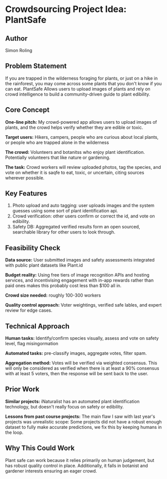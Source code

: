 # Crowdsourcing Project Idea: PlantSafe

## Author
Simon Roling

## Problem Statement
If you are trapped in the wilderness foraging for plants, or just on a hike in the rainforest, you may come across some plants that you don't know if you can eat. PlantSafe Allows users to upload images of plants and rely on crowd intelligence to build a community-driven guide to plant edibility.

## Core Concept
**One-line pitch:** My crowd-powered app allows users to upload images of plants, and the crowd helps verify whether they are edible or toxic.

**Target users:** Hikers, campers, people who are curious about local plants, or people who are trapped alone in the wilderness

**The crowd:** Volunteers and botanitss who enjoy plant identification. Potentially volunteers that like nature or gardening.

**The task:**  Crowd workers will review uploaded photos, tag the species, and vote on whether it is saqfe to eat, toxic, or uncertain, citing sources wherever possible.

## Key Features
1. Photo upload and auto tagging: user uploads images and the system guesses using some sort of plant identification api.
2. Crowd verification: other users confirm or correct the id, and vote on edibility.
3. Safety DB: Aggregated verified results form an open sourced, searchable library for other users to look through.

## Feasibility Check
**Data source:** User submitted images and safety assessments integrated with public plant datasets like Plant.id

**Budget reality:** Using free tiers of image recognition APIs and hosting services, and incentivising engagement with in-app rewards rather than paid ones makes this probably cost less than $100 all in.

**Crowd size needed:** roughly 100-300 workers

**Quality control approach:** Voter weightings, verified safe lables, and expert review for edge cases.

## Technical Approach
**Human tasks:** Identify/confirm species visually, assess and vote on safety level, flag misingormation

**Automated tasks:** pre-classify images, aggregate votes, filter spam.

**Aggregation method:** Votes will be verified via weighted consensus. This will only be considered as verified when there is at least a 90% consensus with at least 5 voters, then the response will be sent back to the user.
## Prior Work
**Similar projects:** iNaturalist has an automated plant identification technology, but doesn't really focus on safety or edibility.

**Lessons from past course projects:** The main flaw I saw with last year's projects was unrealistic scope:
        Some projects did not have a robust enough dataset to fully make accurate predictions, we fix this by keeping humans in the loop.


## Why This Could Work
Plant safe can work because it relies primarily on human judgement, but has robust quality control in place. Additionally, it falls in botanist and gardener interests ensuring an eager crowd.
